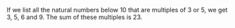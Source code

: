 If we list all the natural numbers below 10 that are multiples of 3 or 5, we get 3, 5, 6 and 9. The sum of these multiples is 23.
